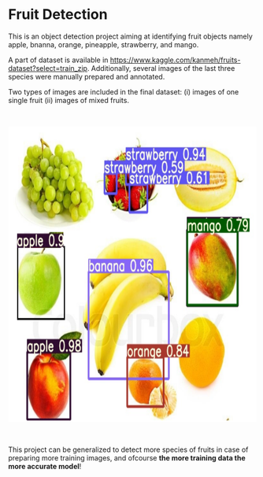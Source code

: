 # Fruit Detection

This is an object detection project aiming at identifying fruit objects namely apple, bnanna, orange, pineapple, strawberry, and mango.

A part of dataset is available in https://www.kaggle.com/kanmeh/fruits-dataset?select=train_zip. Additionally, several images of the last three species were manually prepared and annotated.

Two types of images are included in the final dataset: (i) images of one single fruit (ii) images
of mixed fruits.

<p><br>
<div>
<img src="https://github.com/F-Aghaeipoor/DL-Fruit-Detection/blob/master/YOLO-V5/Sources/3f.png" width="800" height="600"/>
</div>
<p><br>
  
This project can be generalized to detect more species of fruits in case of preparing more training images, and ofcourse **the more training data the more accurate model**!
